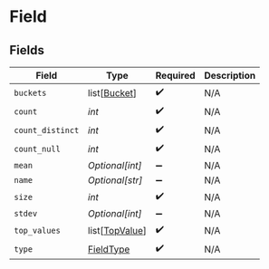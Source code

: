 # Field


## Fields

| Field                                             | Type                                              | Required                                          | Description                                       |
| ------------------------------------------------- | ------------------------------------------------- | ------------------------------------------------- | ------------------------------------------------- |
| `buckets`                                         | list[[Bucket](../../models/shared/bucket.md)]     | :heavy_check_mark:                                | N/A                                               |
| `count`                                           | *int*                                             | :heavy_check_mark:                                | N/A                                               |
| `count_distinct`                                  | *int*                                             | :heavy_check_mark:                                | N/A                                               |
| `count_null`                                      | *int*                                             | :heavy_check_mark:                                | N/A                                               |
| `mean`                                            | *Optional[int]*                                   | :heavy_minus_sign:                                | N/A                                               |
| `name`                                            | *Optional[str]*                                   | :heavy_minus_sign:                                | N/A                                               |
| `size`                                            | *int*                                             | :heavy_check_mark:                                | N/A                                               |
| `stdev`                                           | *Optional[int]*                                   | :heavy_minus_sign:                                | N/A                                               |
| `top_values`                                      | list[[TopValue](../../models/shared/topvalue.md)] | :heavy_check_mark:                                | N/A                                               |
| `type`                                            | [FieldType](../../models/shared/fieldtype.md)     | :heavy_check_mark:                                | N/A                                               |